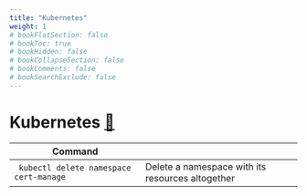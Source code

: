 ```yaml
---
title: "Kubernetes"
weight: 1
# bookFlatSection: false
# bookToc: true
# bookHidden: false
# bookCollapseSection: false
# bookComments: false
# bookSearchExclude: false
---
```

# Kubernetes [&#128279;](http://kubernetes.io/)


| Command                                 |                                                  |
|-----------------------------------------|--------------------------------------------------|
| ` kubectl delete namespace cert-manage` | Delete a namespace with its resources altogether |